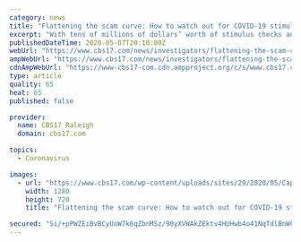 ```yaml
---
category: news
title: "Flattening the scam curve: How to watch out for COVID-19 stimulus fraud"
excerpt: "With tens of millions of dollars’ worth of stimulus checks and direct deposits yet to be made, there is still a lot of money out there available to those who seek to take it"
publishedDateTime: 2020-05-07T20:10:00Z
webUrl: "https://www.cbs17.com/news/investigators/flattening-the-scam-curve-how-to-watch-out-for-covid-19-stimulus-fraud/"
ampWebUrl: "https://www.cbs17.com/news/investigators/flattening-the-scam-curve-how-to-watch-out-for-covid-19-stimulus-fraud/amp/"
cdnAmpWebUrl: "https://www-cbs17-com.cdn.ampproject.org/c/s/www.cbs17.com/news/investigators/flattening-the-scam-curve-how-to-watch-out-for-covid-19-stimulus-fraud/amp/"
type: article
quality: 65
heat: 65
published: false

provider:
  name: CBS17 Raleigh
  domain: cbs17.com

topics:
  - Coronavirus

images:
  - url: "https://www.cbs17.com/wp-content/uploads/sites/29/2020/05/Capture2-2.jpg?w=649&h=370&crop=1&resize=1280,720"
    width: 1280
    height: 720
    title: "Flattening the scam curve: How to watch out for COVID-19 stimulus fraud"

secured: "Si/+pPWZEiBvBCyUoW7k6qZbnMSz/90yXVWAkZEktv4HUHwb4o41NqTdlBnWCLHrWBhq1IEIHxzvrv66rzNK7kWgyMNd8S9xzuG9Srd02LjZctjC8nOQbGn/JGSJpqkA9JsZ8WiWH8qOdVujKhlUAimxRz47fGGBKTRvoUXh3hPvTr87mzlJNrhvNr8YBbzjsAVSayX0ZQ5fLe2hQYL67usoRuSQ8KdA9tkW+d/iOH7OhVAejQax0hmYkwhMLZLgM0OQfa+LLR30CwTLYt2aG0eBWBBW+/pqlhQ2p/iYZ4zZ68sUMDSImi2tKimnTgYS;MJo167APOTlLru2lYbjKRQ=="
---
```


